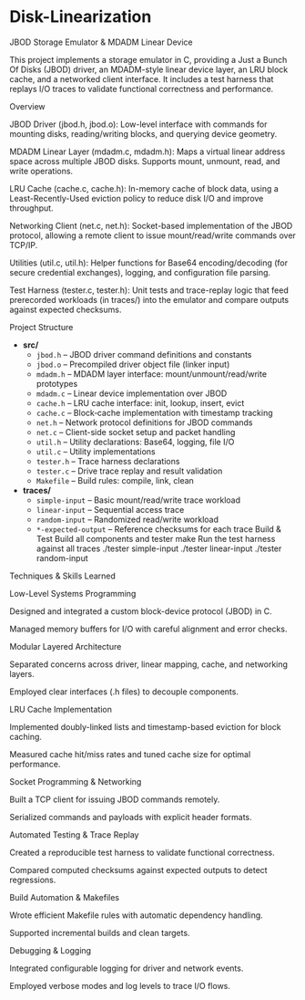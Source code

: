 # Disk-Linearization
JBOD Storage Emulator & MDADM Linear Device

This project implements a storage emulator in C, providing a Just a Bunch Of Disks (JBOD) driver, an MDADM-style linear device layer, an LRU block cache, and a networked client interface. It includes a test harness that replays I/O traces to validate functional correctness and performance.

Overview

JBOD Driver (jbod.h, jbod.o): Low-level interface with commands for mounting disks, reading/writing blocks, and querying device geometry.

MDADM Linear Layer (mdadm.c, mdadm.h): Maps a virtual linear address space across multiple JBOD disks. Supports mount, unmount, read, and write operations.

LRU Cache (cache.c, cache.h): In-memory cache of block data, using a Least-Recently-Used eviction policy to reduce disk I/O and improve throughput.

Networking Client (net.c, net.h): Socket-based implementation of the JBOD protocol, allowing a remote client to issue mount/read/write commands over TCP/IP.

Utilities (util.c, util.h): Helper functions for Base64 encoding/decoding (for secure credential exchanges), logging, and configuration file parsing.

Test Harness (tester.c, tester.h): Unit tests and trace-replay logic that feed prerecorded workloads (in traces/) into the emulator and compare outputs against expected checksums.

Project Structure
- **src/**
  - `jbod.h`             – JBOD driver command definitions and constants
  - `jbod.o`             – Precompiled driver object file (linker input)
  - `mdadm.h`            – MDADM layer interface: mount/unmount/read/write prototypes
  - `mdadm.c`            – Linear device implementation over JBOD
  - `cache.h`            – LRU cache interface: init, lookup, insert, evict
  - `cache.c`            – Block‐cache implementation with timestamp tracking
  - `net.h`              – Network protocol definitions for JBOD commands
  - `net.c`              – Client-side socket setup and packet handling
  - `util.h`             – Utility declarations: Base64, logging, file I/O
  - `util.c`             – Utility implementations
  - `tester.h`           – Trace harness declarations
  - `tester.c`           – Drive trace replay and result validation
  - `Makefile`           – Build rules: compile, link, clean
- **traces/**
  - `simple-input`       – Basic mount/read/write trace workload
  - `linear-input`       – Sequential access trace
  - `random-input`       – Randomized read/write workload
  - `*-expected-output`  – Reference checksums for each trace
Build & Test
Build all components and tester
make
Run the test harness against all traces
./tester simple-input
./tester linear-input
./tester random-input

Techniques & Skills Learned

Low-Level Systems Programming

Designed and integrated a custom block-device protocol (JBOD) in C.

Managed memory buffers for I/O with careful alignment and error checks.

Modular Layered Architecture

Separated concerns across driver, linear mapping, cache, and networking layers.

Employed clear interfaces (.h files) to decouple components.

LRU Cache Implementation

Implemented doubly-linked lists and timestamp-based eviction for block caching.

Measured cache hit/miss rates and tuned cache size for optimal performance.

Socket Programming & Networking

Built a TCP client for issuing JBOD commands remotely.

Serialized commands and payloads with explicit header formats.

Automated Testing & Trace Replay

Created a reproducible test harness to validate functional correctness.

Compared computed checksums against expected outputs to detect regressions.

Build Automation & Makefiles

Wrote efficient Makefile rules with automatic dependency handling.

Supported incremental builds and clean targets.

Debugging & Logging

Integrated configurable logging for driver and network events.

Employed verbose modes and log levels to trace I/O flows.

